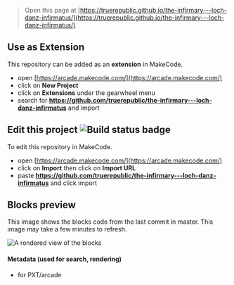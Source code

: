  


> Open this page at [https://truerepublic.github.io/the-infirmary---loch-danz-infirmatus/](https://truerepublic.github.io/the-infirmary---loch-danz-infirmatus/)

## Use as Extension

This repository can be added as an **extension** in MakeCode.

* open [https://arcade.makecode.com/](https://arcade.makecode.com/)
* click on **New Project**
* click on **Extensions** under the gearwheel menu
* search for **https://github.com/truerepublic/the-infirmary---loch-danz-infirmatus** and import

## Edit this project ![Build status badge](https://github.com/truerepublic/the-infirmary---loch-danz-infirmatus/workflows/MakeCode/badge.svg)

To edit this repository in MakeCode.

* open [https://arcade.makecode.com/](https://arcade.makecode.com/)
* click on **Import** then click on **Import URL**
* paste **https://github.com/truerepublic/the-infirmary---loch-danz-infirmatus** and click import

## Blocks preview

This image shows the blocks code from the last commit in master.
This image may take a few minutes to refresh.

![A rendered view of the blocks](https://github.com/truerepublic/the-infirmary---loch-danz-infirmatus/raw/master/.github/makecode/blocks.png)

#### Metadata (used for search, rendering)

* for PXT/arcade
<script src="https://makecode.com/gh-pages-embed.js"></script><script>makeCodeRender("{{ site.makecode.home_url }}", "{{ site.github.owner_name }}/{{ site.github.repository_name }}");</script>
